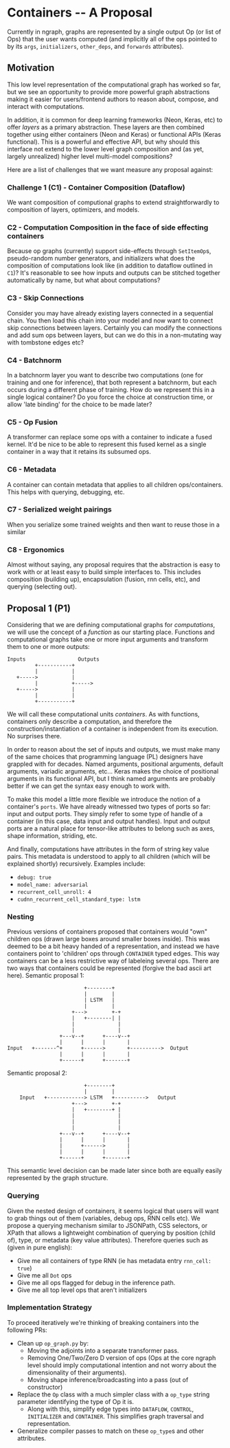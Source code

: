 # Containers -- A Proposal
Currently in ngraph, graphs are represented by a single output Op (or list of Ops) that the user 
wants computed (and implicitly all of the ops pointed to by its `args`, `initializers`, 
`other_deps`, and `forwards` attributes).

## Motivation
This low level representation of the computational graph has worked so far, but we see an 
opportunity to provide more powerful graph abstractions making it easier for users/frontend authors 
to reason about, compose, and interact with computations.

In addition, it is common for deep learning frameworks (Neon, Keras, etc) to offer _layers_ as a 
primary abstraction. These layers are then combined together using either containers (Neon and 
Keras) or functional APIs (Keras functional). This is a powerful and effective API, but why should 
this interface not extend to the lower level graph composition and (as yet, largely unrealized) 
higher level multi-model compositions?

Here are a list of challenges that we want measure any proposal against:

### Challenge 1 (C1) - Container Composition (Dataflow)
We want composition of computional graphs to extend straightforwardly to composition of layers, 
optimizers, and models.

### C2 - Computation Composition in the face of side effecting containers
Because op graphs (currently) support side-effects through `SetItemOp`s,
pseudo-random number generators, and initializers what does the composition of
computations look like (in addition to dataflow outlined in `C1`)?  It's
reasonable to see how inputs and outputs can be stitched together automatically
by name, but what about computations?

### C3 - Skip Connections
Consider you may have already existing layers connected in a sequential chain.
You then load this chain into your model and now want to connect skip
connections between layers. Certainly you can modify the connections and add
sum ops between layers, but can we do this in a non-mutating way with tombstone
edges etc?

### C4 - Batchnorm
In a batchnorm layer you want to describe two computations (one for training
and one for inference), that both represent a batchnorm, but each occurs during
a different phase of training. How do we represent this in a single logical
container? Do you force the choice at construction time, or allow 'late
binding' for the choice to be made later?

### C5 - Op Fusion
A transformer can replace some ops with a container to indicate a fused kernel. It'd be nice to be 
able to represent this fused kernel as a single container in a way that it retains its subsumed ops.

### C6 - Metadata
A container can contain metadata that applies to all children ops/containers. This helps with 
querying, debugging, etc.

### C7 - Serialized weight pairings
When you serialize some trained weights and then want to reuse those in a similar 

### C8 - Ergonomics
Almost without saying, any proposal requires that the abstraction is easy to work with or at least 
easy to build simple interfaces to. This includes composition (building up), encapsulation (fusion, 
rnn cells, etc), and querying (selecting out). 

## Proposal 1 (P1)
Considering that we are defining computational graphs for _computations_, we will use the concept of 
a _function_ as our starting place. Functions and computational graphs take one or more input 
arguments and transform them to one or more outputs:
```
Inputs                 Outputs
         +-----------+
         |           |
   +----->           |
         |           +----->
   +----->           |
         |           |
         +-----------+
```
We will call these computational units _containers_. As with functions, containers only describe a 
computation, and therefore the construction/instantiation of a container is independent from its 
execution. No surprises there.

In order to reason about the set of inputs and outputs, we must make many of the same choices that 
programming language (PL) designers have grappled with for decades. Named arguments, positional 
arguments, default arguments, variadic arguments, etc... Keras makes the choice of positional 
arguments in its functional API, but I think named arguments are probably better if we can get the 
syntax easy enough to work with.

To make this model a little more flexible we introduce the notion of a container's `ports`. We have
already witnessed two types of ports so far: input and output ports. They simply refer to some type
of handle of a container (in this case, data input and output handles). Input and output ports are a
natural place for tensor-like attributes to belong such as axes, shape information, striding, etc.

And finally, computations have attributes in the form of string key value pairs. This metadata is 
understood to apply to all children (which will be explained shortly) recursively. Examples include:
- `debug: true`
- `model_name: adversarial`
- `recurrent_cell_unroll: 4`
- `cudnn_recurrent_cell_standard_type: lstm`

### Nesting
Previous versions of containers proposed that containers would "own" children ops (drawn large boxes around smaller boxes inside). This was deemed to be a bit heavy handed of a representation, and instead we have containers point to 'children' ops through `CONTAINER` typed edges. This way containers can be a less restrictive way of labeleing several ops. There are two ways that containers could be represented (forgive the bad ascii art here). Semantic proposal 1:
```
                         +--------+
                         |        |
                         | LSTM   |
                         |        |
                     +--->        +-+
                     |   +--------| |
                     |              |
                     |              |
                 +---v--+      +----v--+
                 |      |      |       |
Input   +-------^+      +------>       +---------->  Output
                 |      |      |       |
                 +------+      +-------+
```

Semantic proposal 2:
```
                         +--------+
                         |        |
    Input   +------------> LSTM   +---------->   Output
                     +--->        +-+
                     |   +--------+ |
                     |              |
                     |              |
                     |              |
                 +---v--+      +----v--+
                 |      |      |       |
                 |      +------>       |
                 |      |      |       |
                 +------+      +-------+
```

This semantic level decision can be made later since both are equally easily represented by the graph structure.

### Querying
Given the nested design of containers, it seems logical that users will want to grab things out of 
them (variables, debug ops, RNN cells etc). We propose a querying mechanism similar to JSONPath, CSS 
selectors, or XPath that allows a lightweight combination of querying by position (child of), type, 
or metadata (key value attributes). Therefore queries such as (given in pure english):
- Give me all containers of type RNN (ie has metadata entry `rnn_cell: true`)
- Give me all `Dot` ops
- Give me all ops flagged for debug in the inference path.
- Give me all top level ops that aren't initializers


### Implementation Strategy
To proceed iteratively we're thinking of breaking containers into the following 
PRs:

- Clean up `op_graph.py` by:
  - Moving the adjoints into a separate transformer pass.
  - Removing One/Two/Zero D version of ops (Ops at the core ngraph level should imply computational intention and not worry about the dimensionality of their arguments).
  - Moving shape inference/broadcasting into a pass (out of constructor)
- Replace the `Op` class with a much simpler class with a `op_type` string parameter identifying the type of Op it is.
  - Along with this, simplify edge types into `DATAFLOW`, `CONTROL`, `INITIALIZER` and `CONTAINER`. This simplifies graph traversal and representation.
- Generalize compiler passes to match on these `op_type`s and other attributes.
